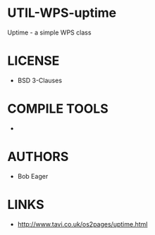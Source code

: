 # UTIL-WPS-uptime
Uptime - a simple WPS class

LICENSE
===============
* BSD 3-Clauses

COMPILE TOOLS
===============
* 
 
AUTHORS
===============
* Bob Eager

LINKS
===============
* http://www.tavi.co.uk/os2pages/uptime.html
